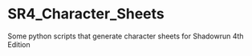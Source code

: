 # SR4_Character_Sheets
Some python scripts that generate character sheets for Shadowrun 4th Edition
